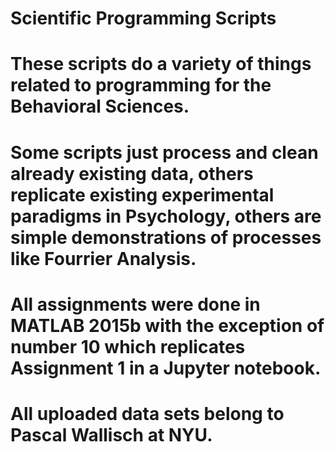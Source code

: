 # Scientific Programming Scripts
# These scripts do a variety of things related to programming for the Behavioral Sciences.
# Some scripts just process and clean already existing data, others replicate existing experimental paradigms in Psychology, others are simple demonstrations of processes like Fourrier Analysis.
# All assignments were done in MATLAB 2015b with the exception of number 10 which replicates Assignment 1 in a Jupyter notebook.
# All uploaded data sets belong to Pascal Wallisch at NYU.
